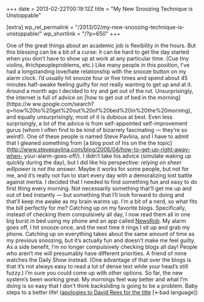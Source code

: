 +++
date = 2013-02-22T00:19:12Z
title = "My New Snoozing Technique is Unstoppable"

[extra]
wp_rel_permalink = "/2013/02/my-new-snoozing-technique-is-unstoppable/"
wp_shortlink = "/?p=650"
+++

One of the great things about an academic job is flexibility in the hours. But
this blessing can be a bit of a curse: it can be hard to get the day started
when you don’t have to show up at work at any particular time. (Cue tiny
violins, #richpeopleproblems, etc.) Like many people in this position, I’ve
had a longstanding love/hate relationship with the snooze button on my alarm
clock. I’d usually hit snooze four or five times and spend about 45 minutes
half-awake feeling guilty for not really wanting to get up and at it.  Around
a month ago I decided to try and get out of the rut. Unsurprisingly, the
internet is full of advice on [how to get out of bed in the morning](https://w
ww.google.com/search?q=how%20to%20get%20out%20of%20bed%20in%20the%20morning),
and equally unsurprisingly, most of it is dubious at best. Even less
surprisingly, a lot of the advice is from self-appointed self-improvement
gurus (whom I often find to be kind of bizarrely fascinating — they’re so
weird!). One of these people is named Steve Pavlina, and I have to admit that
I gleaned something from [a blog post of his on the the
topic](http://www.stevepavlina.com/blog/2006/04/how-to-get-up-right-away-when-
your-alarm-goes-off/). I didn’t take his advice (simulate waking up quickly
during the day), but I did like his perspective: _relying on sheer willpower
is not the answer_. Maybe it works for some people, but not for me, and it’s
really not fun to start every day with a demoralizing lost battle against
inertia.  I decided that I needed to find something fun and easy to do first
thing every morning. Not necessarily something that’ll get me up and out of
bed instantly — but something that I’ll look forward to doing and that’ll keep
me awake as my brain warms up. I’m a bit of a nerd, so what fits the bill
perfectly for me? Catching up on my favorite blogs.  Specifically, instead of
checking them compulsively all day, I now read them all in one big burst in
bed using my phone and an app called [NewsRob](http://newsrob.com/). My alarm
goes off, I hit snooze once, and the next time it rings I sit up and grab my
phone. Catching up on everything takes about the same amount of time as my
previous snoozing, but it’s actually fun and doesn’t make me feel guilty. As a
side benefit, I’m no longer compulsively checking blogs all day!  People who
aren’t me will presumably have different priorities. A friend of mine watches
the Daily Show instead. (One advantage of that over the blogs is that it’s not
always easy to read a lot of dense text while your head’s still fuzzy.) I’m
sure you could come up with other options.  So far, the new system’s been
working great. My mornings feel way better and what I’m doing is so easy that
I don’t think backsliding is going to be a problem. Baby steps to a better
life!  ([apologies to David Rees for the
title](http://www.mnftiu.cc/2002/11/26/filing-002/) \[←bad language\])
